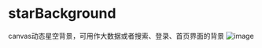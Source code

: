 # starBackground
canvas动态星空背景，可用作大数据或者搜索、登录、首页界面的背景
![image](https://user-images.githubusercontent.com/25099069/167327726-7eca51cd-3628-4ac5-8c7c-f8b9ef87a0fa.png)
